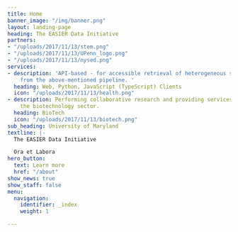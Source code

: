 ```yaml
---
title: Home
banner_image: "/img/banner.png"
layout: landing-page
heading: The EASIER Data Initiative
partners:
- "/uploads/2017/11/13/stem.png"
- "/uploads/2017/11/13/UPenn_logo.png"
- "/uploads/2017/11/13/nysed.png"
services:
- description: 'API-based - for accessible retrieval of heterogeneous spatial data
    from the above-mentioned pipeline. '
  heading: Web, Python, JavaScript (TypeScript) Clients
  icon: "/uploads/2017/11/13/health.png"
- description: Performing collaborative research and providing services to support
    the biotechnology sector.
  heading: BioTech
  icon: "/uploads/2017/11/13/biotech.png"
sub_heading: University of Maryland
textline: |-
  The EASIER Data Initiative

  Ora et Labora
hero_button:
  text: Learn more
  href: "/about"
show_news: true
show_staff: false
menu:
  navigation:
    identifier: _index
    weight: 1

---
```

